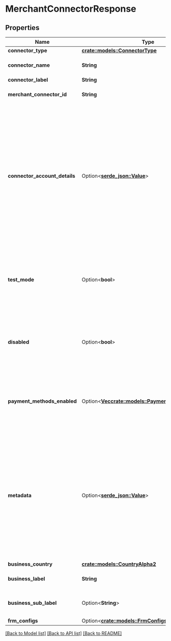 # MerchantConnectorResponse

## Properties

Name | Type | Description | Notes
------------ | ------------- | ------------- | -------------
**connector_type** | [**crate::models::ConnectorType**](ConnectorType.md) |  | 
**connector_name** | **String** | Name of the Connector | 
**connector_label** | **String** |  | 
**merchant_connector_id** | **String** | Unique ID of the connector | 
**connector_account_details** | Option<[**serde_json::Value**](.md)> | Account details of the Connector. You can specify up to 50 keys, with key names up to 40 characters long and values up to 500 characters long. Useful for storing additional, structured information on an object. | [optional]
**test_mode** | Option<**bool**> | A boolean value to indicate if the connector is in Test mode. By default, its value is false. | [optional][default to false]
**disabled** | Option<**bool**> | A boolean value to indicate if the connector is disabled. By default, its value is false. | [optional][default to false]
**payment_methods_enabled** | Option<[**Vec<crate::models::PaymentMethodsEnabled>**](PaymentMethodsEnabled.md)> | Refers to the Parent Merchant ID if the merchant being created is a sub-merchant | [optional]
**metadata** | Option<[**serde_json::Value**](.md)> | You can specify up to 50 keys, with key names up to 40 characters long and values up to 500 characters long. Metadata is useful for storing additional, structured information on an object. | [optional]
**business_country** | [**crate::models::CountryAlpha2**](CountryAlpha2.md) |  | 
**business_label** | **String** | Business Type of the merchant | 
**business_sub_label** | Option<**String**> | Business Sub label of the merchant | [optional]
**frm_configs** | Option<[**crate::models::FrmConfigs**](FrmConfigs.md)> |  | [optional]

[[Back to Model list]](../README.md#documentation-for-models) [[Back to API list]](../README.md#documentation-for-api-endpoints) [[Back to README]](../README.md)


